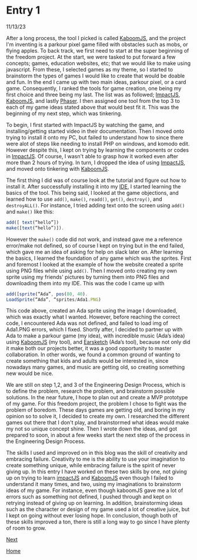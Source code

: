 # Entry 1

11/13/23


After a long process, the tool I picked is called [KaboomJS](https://kaboomjs.com/), and the project I'm inventing is a parkour pixel game filled with obstacles such as mobs, or flying apples. To back track, we first need to start at the super beginning of the freedom project. At the start, we were tasked to put forward a few concepts; games, education websites, etc; that we would like to make using javascript. From these, I selected games as my theme, so I started to brainstorm the types of games I would like to create that would be doable and fun.  In the end I came up with two main ideas, parkour pixel, or a card game. Consequently, I ranked the tools for game creation, one being my first choice and three being my last. The list was as followed; [ImpactJS](https://impactjs.com/), [KaboomJS](https://kaboomjs.com/), and lastly [Phaser](https://phaser.io/). I then assigned one tool from the top 3 to each of my game ideas stated above that would best fit it. This was the beginning of my next step, which was tinkering.

To begin, I first started with ImpactJS by watching the game, and installing/getting started video in their documentation.  Then I moved onto trying to install it onto my PC, but failed to understand how to since there were alot of steps like needing to install PHP on windows, and komodo edit. However despite this, I kept on trying by learning the components or codes in [ImpactJS](https://impactjs.com/). Of course, I wasn't able to grasp how it worked even after more than 2 hours of trying. In turn, I dropped the idea of using [ImpactJS](https://impactjs.com/), and moved onto tinkering with [KaboomJS](https://kaboomjs.com/).

The first thing I did was of course look at the tutorial and figure out how to install it. After successfully installing it into my [IDE](cs50.dev), I started learning the basics of the tool. This being said, I looked at the game objections, and learned how to use `add()`, `make()`, `readd()`, `get()`, `destroy()`, and `destroyALL()`. For instance, I tried adding text onto the screen using `add()` and `make()` like this:

```js
add([ text(“hello”])
make([text(“hello”)]).
```
However the `make()` code did not work, and instead gave me a reference error/make not defined, so of course I kept on trying but in the end failed, which gave me an idea of asking for help on slack later on. After learning the basics, I learned the foundation of any game which was the sprites. First and foremost I looked at the example of how the website created a sprite using PNG files while using `add()`. Then I moved onto creating my own sprite using my friends' pictures by turning them into PNG files and downloading them into my IDE. This was the code I came up with

```js
add([sprite(“Ada”, pos(80, 40).
LoadSprite(“Ada”, “sprites/Ada1.PNG)
```

This code above, created an Ada sprite using the image I downloaded, which was exactly what I wanted. However, before reaching the correct code, I encountered Ada was not defined, and failed to load img of Ada1.PNG errors, which I fixed. Shortly after, I decided to partner up with Ada to make a parkour game (my idea), with incredible music (Ada’s idea) using [KaboomJS](https://kaboomjs.com/) (my tool), and [Earsketch](http://earsketch.gatech.edu/landing/#/) (Ada’s tool), because not only did it make both our projects better, it was a good opportunity to master collaboration. In other words, we found a common ground of wanting to create something that kids and adults would be interested in, since nowadays many games, and music are getting old, so creating something new would be nice.

We are still on step 1,2, and 3 of the Engineering Design Process, which is to define the problem, research the problem, and brainstorm possible solutions. In the near future, I hope to plan out and create a MVP prototype of my game. For this freedom project, the problem I chose to fight was the problem of boredom. These days games are getting old, and boring in my opinion so to solve it, I decided to create my own. I researched the different games out there that I don't play, and brainstormed what ideas would make my not so unique concept shine. Then I wrote down the ideas, and got prepared to soon, in about a few weeks start the next step of the process in the Engineering Design Process.

The skills I used and improved on in this blog was the skill of creativity and embracing failure. Creativity to me is the ability to use your imagination to create something unique, while embracing failure is the spirit of never giving up. In this entry I have worked on these two skills by one, not giving up on trying to learn [impactJS](https://impactjs.com/) and [KaboomJS](https://kaboomjs.com/) even though I failed to understand it many times, and two, using my imaginations to brainstorm ideas of my game. For instance, even though kaboomJS gave me a lot of errors such as something not defined, I pushed through and kept on retrying instead of giving up on learning. In addition, brainstorming ideas such as the character or design of my game used a lot of creative juice, but I kept on going without ever losing hope. In conclusion, though both of these skills improved a ton, there is still a long way to go since I have plenty of room to grow.


[Next](entry02.md)

[Home](../README.md)